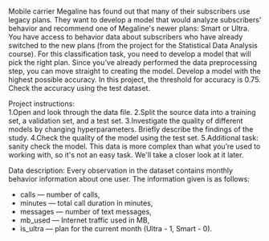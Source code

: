 # 
Mobile carrier Megaline has found out that many of their subscribers use legacy plans. They want to develop a model that would analyze subscribers' behavior and recommend one of Megaline's newer plans: Smart or Ultra.
You have access to behavior data about subscribers who have already switched to the new plans (from the project for the Statistical Data Analysis course). For this classification task, you need to develop a model that will pick the right plan. Since you’ve already performed the data preprocessing step, you can move straight to creating the model.
Develop a model with the highest possible accuracy. In this project, the threshold for accuracy is 0.75. Check the accuracy using the test dataset.

Project instructions:  
  1.Open and look through the data file. 
  2.Split the source data into a training set, a validation set, and a test set.
  3.Investigate the quality of different models by changing hyperparameters. Briefly describe the findings of the study.
  4.Check the quality of the model using the test set.
  5.Additional task: sanity check the model. This data is more complex than what you’re used to working with, so it's not an easy task. We'll take a closer look at it later.

Data description:
Every observation in the dataset contains monthly behavior information about one user. The information given is as follows:
- сalls — number of calls,
- minutes — total call duration in minutes,
- messages — number of text messages,
- mb_used — Internet traffic used in MB,
- is_ultra — plan for the current month (Ultra - 1, Smart - 0).
